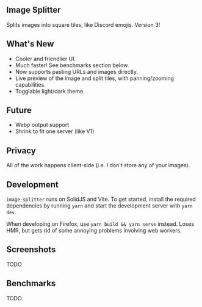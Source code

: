 ## Image Splitter

Splits images into square tiles, like Discord emojis. Version 3!

## What's New

- Cooler and friendlier UI.
- Much faster! See benchmarks section below.
- Now supports pasting URLs and images directly.
- Live preview of the image and split tiles, with panning/zooming capabilities.
- Togglable light/dark theme.

## Future

- Webp output support
- Shrink to fit one server (like V1)

## Privacy

All of the work happens client-side (i.e. I don't store any of your images).

## Development

`image-splitter` runs on SolidJS and Vite. To get started, install the required dependencies by running `yarn` and start the development server with `yarn dev`.

When developing on Firefox, use `yarn build && yarn serve` instead. Loses HMR, but gets rid of some annoying problems involving web workers.

## Screenshots

TODO

## Benchmarks

TODO
